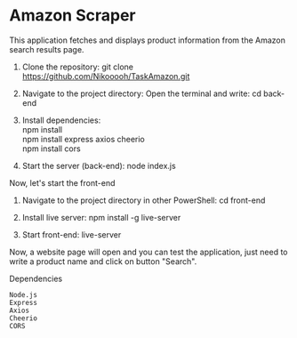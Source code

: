 # Amazon Scraper

This application fetches and displays product information from the Amazon search results page.

1. Clone the repository:
   git clone https://github.com/Nikooooh/TaskAmazon.git

2. Navigate to the project directory:
  Open the terminal and write: cd back-end

3. Install dependencies:</br> 
   npm install </br> 
   npm install express axios cheerio</br> 
   npm install cors</br> 

4. Start the server (back-end):
  node index.js

Now, let's start the front-end

1. Navigate to the project directory in other PowerShell:
  cd front-end

2. Install live server:
   npm install -g live-server

3. Start front-end:
  live-server

Now, a website page will open and you can test the application, just need to write a product name and click on button "Search".

Dependencies

    Node.js
    Express
    Axios
    Cheerio
    CORS
